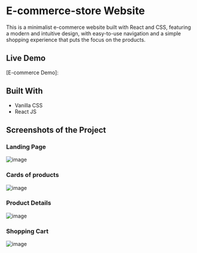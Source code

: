 # E-commerce-store Website

This is a minimalist e-commerce website built with React and CSS, featuring a modern and intuitive design, with easy-to-use navigation and a simple shopping experience that puts the focus on the products.

## Live Demo

[E-commerce Demo]: 

## Built With

- Vanilla CSS
- React JS

## Screenshots of the Project

### Landing Page
![image](https://github.com/OneTwoDan/e-commerce-store/assets/88395978/56675f9b-bc79-4186-b47e-5e3b1ab52f0e)

### Cards of products
![image](https://github.com/OneTwoDan/e-commerce-store/assets/88395978/50758127-ddbb-41d3-b459-f12593f8c32b)

### Product Details
![image](https://github.com/OneTwoDan/e-commerce-store/assets/88395978/ab28bd9b-dc3f-4cad-9a67-09ef50c4acf5)

### Shopping Cart
![image](https://github.com/OneTwoDan/e-commerce-store/assets/88395978/1ddd6fbd-ce6f-4f46-8c1f-6c6a769f195a)
